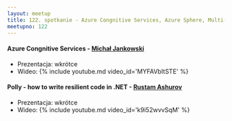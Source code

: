 ```yaml
---
layout: meetup
title: 122. spotkanie - Azure Congnitive Services, Azure Sphere, Multi-tenant Azure
meetupno: 122
---
```


#### Azure Congnitive Services - [Michał Jankowski](https://www.jankowskimichal.pl)
* Prezentacja: wkrótce
* Wideo: {% include youtube.md video_id='MYFAVbItSTE' %}

#### Polly - how to write resilient code in .NET - [Rustam Ashurov](https://www.linkedin.com/in/rustam-ashurov-87a307126)
* Prezentacja: wkrótce
* Wideo: {% include youtube.md video_id='k9i52wvvSqM' %}
